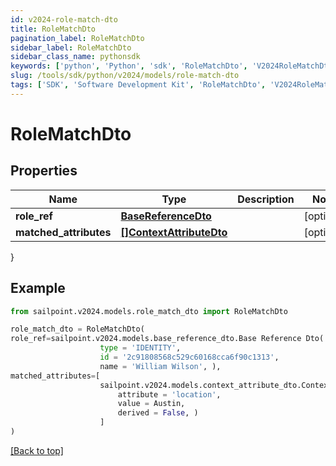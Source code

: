 ```yaml
---
id: v2024-role-match-dto
title: RoleMatchDto
pagination_label: RoleMatchDto
sidebar_label: RoleMatchDto
sidebar_class_name: pythonsdk
keywords: ['python', 'Python', 'sdk', 'RoleMatchDto', 'V2024RoleMatchDto'] 
slug: /tools/sdk/python/v2024/models/role-match-dto
tags: ['SDK', 'Software Development Kit', 'RoleMatchDto', 'V2024RoleMatchDto']
---
```


# RoleMatchDto


## Properties

Name | Type | Description | Notes
------------ | ------------- | ------------- | -------------
**role_ref** | [**BaseReferenceDto**](base-reference-dto) |  | [optional] 
**matched_attributes** | [**[]ContextAttributeDto**](context-attribute-dto) |  | [optional] 
}

## Example

```python
from sailpoint.v2024.models.role_match_dto import RoleMatchDto

role_match_dto = RoleMatchDto(
role_ref=sailpoint.v2024.models.base_reference_dto.Base Reference Dto(
                    type = 'IDENTITY', 
                    id = '2c91808568c529c60168cca6f90c1313', 
                    name = 'William Wilson', ),
matched_attributes=[
                    sailpoint.v2024.models.context_attribute_dto.Context Attribute Dto(
                        attribute = 'location', 
                        value = Austin, 
                        derived = False, )
                    ]
)

```
[[Back to top]](#) 


